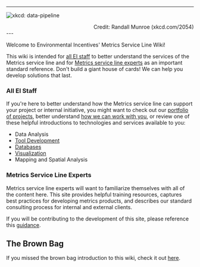 

---

![xkcd: data-pipeline]( https://imgs.xkcd.com/comics/data_pipeline.png)

<div style = "text-align: right">  Credit: Randall Munroe (xkcd.com/2054) </div>
---

Welcome to Environmental Incentives' Metrics Service Line Wiki! 

This wiki is intended for [all EI staff](#all-ei-staff) to better understand the services of the Metrics service line and for [Metrics service line experts](#metrics-service-line-experts) as an important standard reference. Don't build a giant house of cards! We can help you develop solutions that last.

### All EI Staff

If you're here to better understand how the Metrics service line can support your project or internal initiative, you might want to check out our [portfolio of projects](portfolio/project-portfolio.md), better understand [how we can work with you](metrics-services/how-we-work.md), or review one of these helpful introductions to technologies and services available to you:

* Data Analysis
* [Tool Development](deployment/deployment-overview.md)
* [Databases](data-management/database-overview.md)
* [Visualization](data-visualization/data-visualization.md)
* Mapping and Spatial Analysis

### Metrics Service Line Experts

Metrics service line experts will want to familiarize themselves with all of the content here. This site provides helpful training resources, captures best practices for developing metrics products, and describes our standard consulting process for internal and external clients. 

If you will be contributing to the development of this site, please reference this [guidance](maintenance/development-guidance.md).

## The Brown Bag

If you missed the brown bag introduction to this wiki, check it out [here](https://web.microsoftstream.com/video/b99b4bd3-ed27-41df-abc5-81046ae69a70).

